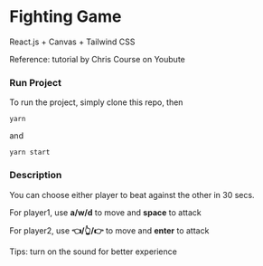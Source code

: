 # Fighting Game

React.js + Canvas + Tailwind CSS<br>

Reference: tutorial by Chris Course on Youbute<br>

### Run Project
To run the project, simply clone this repo, then
```
yarn
```
and
```
yarn start
```

### Description

You can choose either player to beat against the other in 30 secs.<br>

For player1, use **a/w/d** to move and **space** to attack<br>

For player2, use **👈/👆/👉** to move and **enter** to attack<br>

Tips: turn on the sound for better experience
